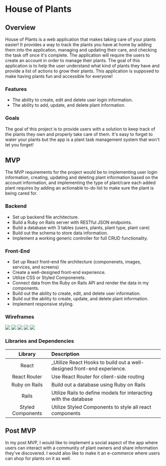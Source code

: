 # House of Plants

## Overview

House of Plants is a web application that makes taking care of your plants
easier! It provides a way to track the plants you have at home by adding them
into the application, managing and updating their care, and checking the task
off once it's complete. The application will require the users to create an
account in order to manage their plants. The goal of this application is to help
the user understand what kind of plants they have and provide a list of actions
to grow their plants. This application is supposed to make having plants fun and
accessible for everyone!

### Features

- The ability to create, edit and delete user login information.
- The ability to add, update, and delete plant information.

### Goals

The goal of this project is to provide users with a solution to keep track of
the plants they own and properly take care of them. It's easy to forget to water
your plants but the app is a plant task management system that won't let you
forget!

## MVP

The MVP requirements for the project would be to implementing user login
information, creating, updating and deleting plant information based on the
account information, and implementing the type of plant/care each added plant
requires by adding an actionable to-do list to make sure the plant is being
cared for.

### Backend

- Set up backend file architecture.
- Build a Ruby on Rails server with RESTful JSON endpoints.
- Build a database with 3 tables (users, plants, plant type, plant care)
- Build out the schema to store data information.
- Implement a working generic controller for full CRUD functionality.

### Front-End

- Set up React front-end file architecture (componenets, images, services, and
  screens)
- Create a well-designed front-end experience.
- Utilize CSS or Styled Componenets.
- Connect data from the Ruby on Rails API and render the data in my components.
- Build out the ability to create, edit, and delete user information.
- Build out the ability to create, update, and delete plant information.
- Implement responsive styling.

### Wireframes
![](https://i.imgur.com/pbWkXiK.png)
![](https://i.imgur.com/aDRosAB.png)
![](https://i.imgur.com/aTNbzi7.png)
![](https://i.imgur.com/1k622CQ.png)
![](https://i.imgur.com/8mowWOv.png)

### Libraries and Dependencies

|      Library      | Description                                                              |
| :---------------: | :----------------------------------------------------------------------- |
|       React       | \_Utilize React Hooks to build out a well-designed front-end experience. |
|   React Router    | Use React Router for client-side routing                                 |
|   Ruby on Rails   | Build out a database using Ruby on Rails                                 |
|       Rails       | Utilize Rails to define models for interacting with the database         |
| Styled Components | Utilize Styled Components to style all react components                  |

## Post MVP

In my post MVP, I would like to implement a social aspect of the app where users
can interact with a community of plant owners and share information they've
discovered. I would also like to make it an e-commerce where users can shop for
plants on it as well.
